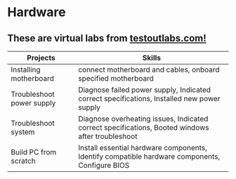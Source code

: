<h1>Hardware</h1>

<h2>These are virtual labs from <a <a href="https://www.testout.com/labsim">testoutlabs.com!</a></h2>

|Projects|Skills|
|--------|--------|
|Installing motherboard|connect motherboard and cables, onboard specified motherboard|
|Troubleshoot power supply|Diagnose failed power supply, Indicated correct specifications, Installed new power supply|
|Troubleshoot system| Diagnose overheating issues, Indicated correct specifications, Booted windows after troubleshoot|
|Build PC from scratch| Install essential hardware components, Identify compatible hardware components, Configure BIOS|
